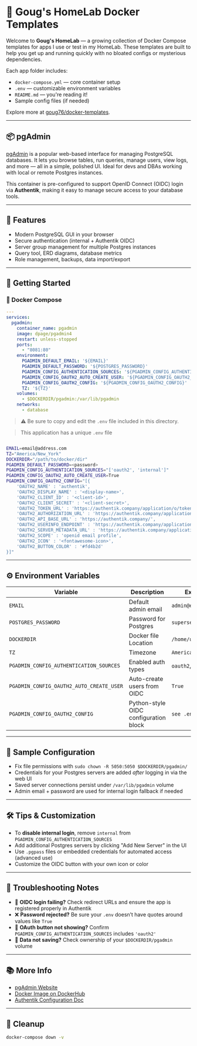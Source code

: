 # 🏡 Goug's HomeLab Docker Templates

Welcome to **Goug's HomeLab** — a growing collection of Docker Compose templates for apps I use or test in my HomeLab. These templates are built to help you get up and running quickly with no bloated configs or mysterious dependencies.

Each app folder includes:

* `docker-compose.yml` — core container setup
* `.env` — customizable environment variables
* `README.md` — you're reading it!
* Sample config files (if needed)

Explore more at [goug76/docker-templates](https://github.com/goug76/docker-templates).


---

## 📦 pgAdmin

[pgAdmin](https://www.pgadmin.org/) is a popular web-based interface for managing PostgreSQL databases. It lets you browse tables, run queries, manage users, view logs, and more — all in a simple, polished UI. Ideal for devs and DBAs working with local or remote Postgres instances.

This container is pre-configured to support OpenID Connect (OIDC) login via **Authentik**, making it easy to manage secure access to your database tools.

---

## 🧰 Features

* Modern PostgreSQL GUI in your browser
* Secure authentication (internal + Authentik OIDC)
* Server group management for multiple Postgres instances
* Query tool, ERD diagrams, database metrics
* Role management, backups, data import/export

---

## 🚀 Getting Started

### 🐳 Docker Compose

```yaml
---
services:
  pgadmin:
    container_name: pgadmin
    image: dpage/pgadmin4
    restart: unless-stopped
    ports:
      - "8081:80"
    environment:
      PGADMIN_DEFAULT_EMAIL: '${EMAIL}'
      PGADMIN_DEFAULT_PASSWORD: '${POSTGRES_PASSWORD}'
      PGADMIN_CONFIG_AUTHENTICATION_SOURCES: '${PGADMIN_CONFIG_AUTHENTICATION_SOURCES}'
      PGADMIN_CONFIG_OAUTH2_AUTO_CREATE_USER: '${PGADMIN_CONFIG_OAUTH2_AUTO_CREATE_USER}'
      PGADMIN_CONFIG_OAUTH2_CONFIG: '${PGADMIN_CONFIG_OAUTH2_CONFIG}'
      TZ: '${TZ}'
    volumes: 
      - $DOCKERDIR/pgadmin:/var/lib/pgadmin
    networks:
      - database
```

> ⚠️ Be sure to copy and edit the `.env` file included in this directory.

> This application has a unique `.env` file

```bash

EMAIL=email@address.com
TZ="America/New_York"
DOCKERDIR="/path/to/docker/dir"
PGADMIN_DEFAULT_PASSWORD=<password>
PGADMIN_CONFIG_AUTHENTICATION_SOURCES="['oauth2', 'internal']"
PGADMIN_CONFIG_OAUTH2_AUTO_CREATE_USER=True
PGADMIN_CONFIG_OAUTH2_CONFIG="[{
    'OAUTH2_NAME' : 'authentik',
	'OAUTH2_DISPLAY_NAME' : '<display-name>',
	'OAUTH2_CLIENT_ID' : '<client-id>',
	'OAUTH2_CLIENT_SECRET' : '<client-secret>',
	'OAUTH2_TOKEN_URL' : 'https://authentik.company/application/o/token/',
	'OAUTH2_AUTHORIZATION_URL' : 'https://authentik.company/application/o/authorize/',
	'OAUTH2_API_BASE_URL' : 'https://authentik.company/',
	'OAUTH2_USERINFO_ENDPOINT' : 'https://authentik.company/application/o/userinfo/',
	'OAUTH2_SERVER_METADATA_URL' : 'https://authentik.company/application/o/<app-slug>/.well-known/openid-configuration',
	'OAUTH2_SCOPE' : 'openid email profile',
	'OAUTH2_ICON' : '<fontawesome-icon>',
	'OAUTH2_BUTTON_COLOR' : '#fd4b2d'
}]"
```

---

## ⚙️ Environment Variables

| Variable | Description | Example |
|----|----|----|
| `EMAIL` | Default admin email | `admin@example.com` |
| `POSTGRES_PASSWORD` | Password for Postgres | `supersecurepass` |
| `DOCKERDIR` | Docker file Location | `/home/user/docker` |
| `TZ` | Timezone | `America/New_York` |
| `PGADMIN_CONFIG_AUTHENTICATION_SOURCES` | Enabled auth types | `oauth2`, `internal` |
| `PGADMIN_CONFIG_OAUTH2_AUTO_CREATE_USER` | Auto-create users from OIDC | `True` |
| `PGADMIN_CONFIG_OAUTH2_CONFIG` | Python-style OIDC configuration block | `see .env file` |

---

## 🧪 Sample Configuration

* Fix file permissions with `sudo chown -R 5050:5050 $DOCKERDIR/pgadmin/`
* Credentials for your Postgres servers are added *after* logging in via the web UI
* Saved server connections persist under `/var/lib/pgadmin` volume
* Admin email + password are used for internal login fallback if needed

---

## 🛠️ Tips & Customization

* To **disable internal login**, remove `internal` from `PGADMIN_CONFIG_AUTHENTICATION_SOURCES`
* Add additional Postgres servers by clicking "Add New Server" in the UI
* Use `.pgpass` files or embedded credentials for automated access (advanced use)
* Customize the OIDC button with your own icon or color

---

## 🧯 Troubleshooting Notes

* 🧠 **OIDC login failing?** Check redirect URLs and ensure the app is registered properly in Authentik
* ❌ **Password rejected?** Be sure your `.env` doesn’t have quotes around values like `True`
* 🔐 **OAuth button not showing?** Confirm` PGADMIN_CONFIG_AUTHENTICATION_SOURCES` includes `'oauth2'`
* 📁 **Data not saving?** Check ownership of your `$DOCKERDIR/pgadmin` volume

---

## 📚 More Info

* [pgAdmin Website](https://www.pgadmin.org/)
* [Docker Image on DockerHub](https://hub.docker.com/r/dpage/pgadmin4)
* [Authentik Configuration Doc](https://docs.goauthentik.io/integrations/services/pgadmin/)

---

## 🧼 Cleanup

```bash
docker-compose down -v
```

